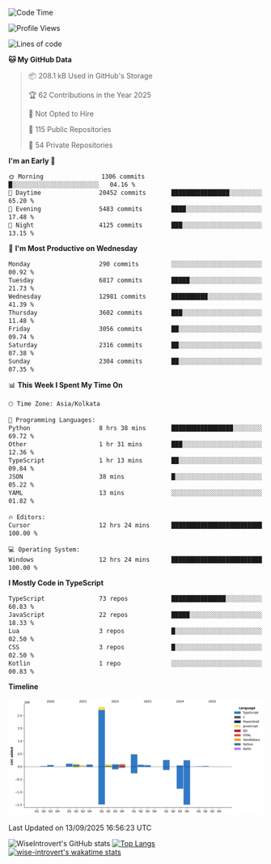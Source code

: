 <!--START_SECTION:waka-->
![Code Time](http://img.shields.io/badge/Code%20Time-2%2C506%20hrs%2014%20mins-blue)

![Profile Views](http://img.shields.io/badge/Profile%20Views-0-blue)

![Lines of code](https://img.shields.io/badge/From%20Hello%20World%20I%27ve%20Written-4.1%20million%20lines%20of%20code-blue)

**🐱 My GitHub Data** 

> 📦 208.1 kB Used in GitHub's Storage 
 > 
> 🏆 62 Contributions in the Year 2025
 > 
> 🚫 Not Opted to Hire
 > 
> 📜 115 Public Repositories 
 > 
> 🔑 54 Private Repositories 
 > 
**I'm an Early 🐤** 

```text
🌞 Morning                1306 commits        █░░░░░░░░░░░░░░░░░░░░░░░░   04.16 % 
🌆 Daytime                20452 commits       ████████████████░░░░░░░░░   65.20 % 
🌃 Evening                5483 commits        ████░░░░░░░░░░░░░░░░░░░░░   17.48 % 
🌙 Night                  4125 commits        ███░░░░░░░░░░░░░░░░░░░░░░   13.15 % 
```
📅 **I'm Most Productive on Wednesday** 

```text
Monday                   290 commits         ░░░░░░░░░░░░░░░░░░░░░░░░░   00.92 % 
Tuesday                  6817 commits        █████░░░░░░░░░░░░░░░░░░░░   21.73 % 
Wednesday                12981 commits       ██████████░░░░░░░░░░░░░░░   41.39 % 
Thursday                 3602 commits        ███░░░░░░░░░░░░░░░░░░░░░░   11.48 % 
Friday                   3056 commits        ██░░░░░░░░░░░░░░░░░░░░░░░   09.74 % 
Saturday                 2316 commits        ██░░░░░░░░░░░░░░░░░░░░░░░   07.38 % 
Sunday                   2304 commits        ██░░░░░░░░░░░░░░░░░░░░░░░   07.35 % 
```


📊 **This Week I Spent My Time On** 

```text
🕑︎ Time Zone: Asia/Kolkata

💬 Programming Languages: 
Python                   8 hrs 38 mins       █████████████████░░░░░░░░   69.72 % 
Other                    1 hr 31 mins        ███░░░░░░░░░░░░░░░░░░░░░░   12.36 % 
TypeScript               1 hr 13 mins        ██░░░░░░░░░░░░░░░░░░░░░░░   09.84 % 
JSON                     38 mins             █░░░░░░░░░░░░░░░░░░░░░░░░   05.22 % 
YAML                     13 mins             ░░░░░░░░░░░░░░░░░░░░░░░░░   01.82 % 

🔥 Editors: 
Cursor                   12 hrs 24 mins      █████████████████████████   100.00 % 

💻 Operating System: 
Windows                  12 hrs 24 mins      █████████████████████████   100.00 % 
```

**I Mostly Code in TypeScript** 

```text
TypeScript               73 repos            ███████████████░░░░░░░░░░   60.83 % 
JavaScript               22 repos            █████░░░░░░░░░░░░░░░░░░░░   18.33 % 
Lua                      3 repos             █░░░░░░░░░░░░░░░░░░░░░░░░   02.50 % 
CSS                      3 repos             █░░░░░░░░░░░░░░░░░░░░░░░░   02.50 % 
Kotlin                   1 repo              ░░░░░░░░░░░░░░░░░░░░░░░░░   00.83 % 
```



**Timeline**

![Lines of Code chart](https://raw.githubusercontent.com/wise-introvert/wise-introvert/master/assets/bar_graph.png)


 Last Updated on 13/09/2025 16:56:23 UTC
<!--END_SECTION:waka-->

![WiseIntrovert's GitHub stats](https://github-readme-stats.vercel.app/api?username=wise-introvert&count_private=true&show_icons=true)
[![Top Langs](https://github-readme-stats.vercel.app/api/top-langs/?username=wise-introvert&langs_count=10)](https://github.com/anuraghazra/github-readme-stats)
[![wise-introvert's wakatime stats](https://github-readme-stats.vercel.app/api/wakatime?username=wiseintrovert)](https://github.com/anuraghazra/github-readme-stats)
